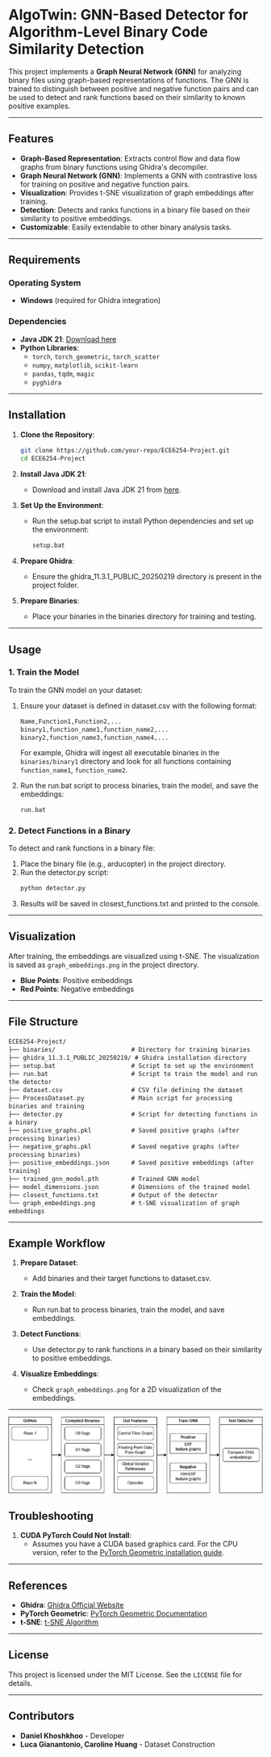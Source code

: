 # AlgoTwin: GNN-Based Detector for Algorithm-Level Binary Code Similarity Detection

This project implements a **Graph Neural Network (GNN)** for analyzing binary files using graph-based representations of functions. The GNN is trained to distinguish between positive and negative function pairs and can be used to detect and rank functions based on their similarity to known positive examples.

---

## Features

- **Graph-Based Representation**: Extracts control flow and data flow graphs from binary functions using Ghidra's decompiler.
- **Graph Neural Network (GNN)**: Implements a GNN with contrastive loss for training on positive and negative function pairs.
- **Visualization**: Provides t-SNE visualization of graph embeddings after training.
- **Detection**: Detects and ranks functions in a binary file based on their similarity to positive embeddings.
- **Customizable**: Easily extendable to other binary analysis tasks.

---

## Requirements

### Operating System
- **Windows** (required for Ghidra integration)

### Dependencies
- **Java JDK 21**: [Download here](https://www.oracle.com/java/technologies/downloads/#java21)
- **Python Libraries**:
  - `torch`, `torch_geometric`, `torch_scatter`
  - `numpy`, `matplotlib`, `scikit-learn`
  - `pandas`, `tqdm`, `magic`
  - `pyghidra`

---

## Installation

1. **Clone the Repository**:
   ```bash
   git clone https://github.com/your-repo/ECE6254-Project.git
   cd ECE6254-Project
   ```

2. **Install Java JDK 21**:
   - Download and install Java JDK 21 from [here](https://www.oracle.com/java/technologies/downloads/#java21).

3. **Set Up the Environment**:
   - Run the setup.bat script to install Python dependencies and set up the environment:
     ```bash
     setup.bat
     ```

4. **Prepare Ghidra**:
   - Ensure the ghidra_11.3.1_PUBLIC_20250219 directory is present in the project folder.

5. **Prepare Binaries**:
   - Place your binaries in the binaries directory for training and testing.

---

## Usage

### 1. Train the Model
To train the GNN model on your dataset:
1. Ensure your dataset is defined in dataset.csv with the following format:
   ```
   Name,Function1,Function2,...
   binary1,function_name1,function_name2,...
   binary2,function_name3,function_name4,...
   ```

    For example, Ghidra will ingest all executable binaries in the `binaries/binary1` directory and look for all functions containing `function_name1`, `function_name2`.

2. Run the run.bat script to process binaries, train the model, and save the embeddings:
   ```bash
   run.bat
   ```

### 2. Detect Functions in a Binary
To detect and rank functions in a binary file:
1. Place the binary file (e.g., arducopter) in the project directory.
2. Run the detector.py script:
   ```bash
   python detector.py
   ```
3. Results will be saved in closest_functions.txt and printed to the console.

---

## Visualization

After training, the embeddings are visualized using t-SNE. The visualization is saved as `graph_embeddings.png` in the project directory.

- **Blue Points**: Positive embeddings
- **Red Points**: Negative embeddings

---

## File Structure

```
ECE6254-Project/
├── binaries/                     # Directory for training binaries
├── ghidra_11.3.1_PUBLIC_20250219/ # Ghidra installation directory
├── setup.bat                     # Script to set up the environment
├── run.bat                       # Script to train the model and run the detector
├── dataset.csv                   # CSV file defining the dataset
├── ProcessDataset.py             # Main script for processing binaries and training
├── detector.py                   # Script for detecting functions in a binary
├── positive_graphs.pkl           # Saved positive graphs (after processing binaries)
├── negative_graphs.pkl           # Saved negative graphs (after processing binaries)
├── positive_embeddings.json      # Saved positive embeddings (after training)
├── trained_gnn_model.pth         # Trained GNN model
├── model_dimensions.json         # Dimensions of the trained model
├── closest_functions.txt         # Output of the detector
└── graph_embeddings.png          # t-SNE visualization of graph embeddings
```

---

## Example Workflow

1. **Prepare Dataset**:
   - Add binaries and their target functions to dataset.csv.

2. **Train the Model**:
   - Run run.bat to process binaries, train the model, and save embeddings.

3. **Detect Functions**:
   - Use detector.py to rank functions in a binary based on their similarity to positive embeddings.

4. **Visualize Embeddings**:
   - Check `graph_embeddings.png` for a 2D visualization of the embeddings.

---

![Diagram of training pipeline](assets/Diagram.jpg)

## Troubleshooting

1. **CUDA PyTorch Could Not Install**:
   - Assumes you have a CUDA based graphics card. For the CPU version, refer to the [PyTorch Geometric installation guide](https://pytorch-geometric.readthedocs.io/en/latest/notes/installation.html).

---

## References

- **Ghidra**: [Ghidra Official Website](https://ghidra-sre.org/)
- **PyTorch Geometric**: [PyTorch Geometric Documentation](https://pytorch-geometric.readthedocs.io/)
- **t-SNE**: [t-SNE Algorithm](https://lvdmaaten.github.io/tsne/)

---

## License

This project is licensed under the MIT License. See the `LICENSE` file for details.

---

## Contributors

- **Daniel Khoshkhoo** - Developer
- **Luca Gianantonio, Caroline Huang** - Dataset Construction
